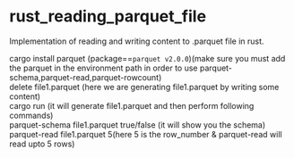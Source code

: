 # rust_reading_parquet_file
Implementation of reading and writing content to .parquet file in rust.

cargo install parquet       (package==`parquet v2.0.0`)(make sure you must add the parquet in the environment path in order to use parquet-schema,parquet-read,parquet-rowcount)                                                                                                                                               
delete file1.parquet (here we are generating file1.parquet by writing some content)                                                                       
cargo run       (it will generate file1.parquet and then perform following commands)                                                                      
parquet-schema file1.parquet true/false (it will show you the schema)                                                                                         
parquet-read file1.parquet 5(here 5 is the row_number & parquet-read will read upto 5 rows)

